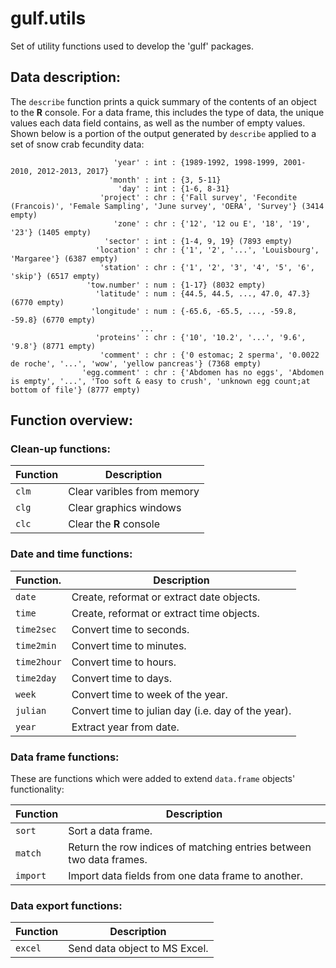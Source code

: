 # gulf.utils

Set of utility functions used to develop the 'gulf' packages. 

## Data description:

The `describe` function prints a quick summary of the contents of an object to the **R** console. For a data frame, this includes the type of data, the unique values each data field contains, as well as the number of empty values. Shown below is a portion of the output generated by `describe` applied to a set of snow crab fecundity data:

```
                       'year' : int : {1989-1992, 1998-1999, 2001-2010, 2012-2013, 2017}
                      'month' : int : {3, 5-11}
                        'day' : int : {1-6, 8-31}
                    'project' : chr : {'Fall survey', 'Fecondite (Francois)', 'Female Sampling', 'June survey', 'OERA', 'Survey'} (3414 empty)
                       'zone' : chr : {'12', '12 ou E', '18', '19', '23'} (1405 empty)
                     'sector' : int : {1-4, 9, 19} (7893 empty)
                   'location' : chr : {'1', '2', '...', 'Louisbourg', 'Margaree'} (6387 empty)
                    'station' : chr : {'1', '2', '3', '4', '5', '6', 'skip'} (6517 empty)
                 'tow.number' : num : {1-17} (8032 empty)
                   'latitude' : num : {44.5, 44.5, ..., 47.0, 47.3} (6770 empty)
                  'longitude' : num : {-65.6, -65.5, ..., -59.8, -59.8} (6770 empty)
                             ...
                   'proteins' : chr : {'10', '10.2', '...', '9.6', '9.8'} (8771 empty)
                    'comment' : chr : {'0 estomac; 2 sperma', '0.0022 de roche', '...', 'wow', 'yellow pancreas'} (7368 empty)
                'egg.comment' : chr : {'Abdomen has no eggs', 'Abdomen is empty', '...', 'Too soft & easy to crush', 'unknown egg count;at bottom of file'} (8777 empty)
```

## Function overview:

### Clean-up functions:

Function | Description
-------- | --------------------------
`clm`    | Clear varibles from memory
`clg`    | Clear graphics windows
`clc`    | Clear the **R** console

### Date and time functions:

Function.   | Description
----------- | --------------------------------------------------
`date`      | Create, reformat or extract date objects.
`time`      | Create, reformat or extract time objects.
`time2sec`  | Convert time to seconds.
`time2min`  | Convert time to minutes.
`time2hour` | Convert time to hours.
`time2day`  | Convert time to days.
`week`      | Convert time to week of the year.
`julian`    | Convert time to julian day (i.e. day of the year).
`year`      | Extract year from date.

### Data frame functions:

These are functions which were added to extend `data.frame` objects' functionality:

Function | Description
-------- | -------------------------------------------------------------------
`sort`   | Sort a data frame.
`match`  | Return the row indices of matching entries between two data frames.
`import` | Import data fields from one data frame to another.

### Data export functions:

Function | Description
-------- | -----------------------------
`excel`  | Send data object to MS Excel.
